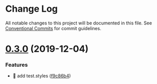 # Change Log

All notable changes to this project will be documented in this file.
See [Conventional Commits](https://conventionalcommits.org) for commit guidelines.

# [0.3.0](https://github.com/siriwatknp/mui-treasury/compare/@mui-treasury/styles@0.2.5...@mui-treasury/styles@0.3.0) (2019-12-04)


### Features

* 🎸 add test.styles ([f9c86b4](https://github.com/siriwatknp/mui-treasury/commit/f9c86b41bafa14bbdba98cd7e718ede1ed513b71))
